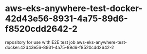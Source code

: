 # aws-eks-anywhere-test-docker-42d43e56-8931-4a75-89d6-f8520cdd2642-2
repository for use with E2E test job aws-eks-anywhere-test-docker:42d43e56-8931-4a75-89d6-f8520cdd2642-2
